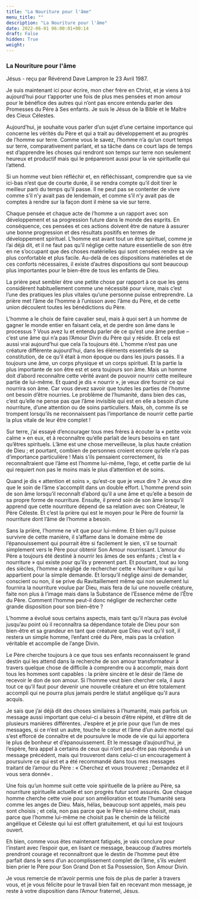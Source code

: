 ```yaml
---
title: "La Nouriture pour l'âme"
menu_title: ""
description: "La Nouriture pour l'âme"
date: 2022-06-01 06:00:01+00:14
draft: False
hidden: True
weight:
---
```

### La Nouriture pour l'âme

Jésus - reçu par Révérend Dave Lampron le 23 Avril 1987.

Je suis maintenant ici pour écrire, mon cher frère en Christ, et je viens à toi aujourd’hui pour t’apporter une fois de plus mes pensées et mon amour pour le bénéfice des autres qui n’ont pas encore entendu parler des Promesses du Père à Ses enfants. Je suis le Jésus de la Bible et le Maître des Cieux Célestes.

Aujourd’hui, je souhaite vous parler d’un sujet d’une certaine importance qui concerne les vérités du Père et qui a trait au développement et au progrès de l’homme sur terre. Comme vous le savez, l’homme n’a qu’un court temps sur terre, comparativement parlant, et sa tâche dans ce court laps de temps est d’apprendre les choses qui rendront son temps sur terre non seulement heureux et productif mais qui le prépareront aussi pour la vie spirituelle qui l’attend.

Si un homme veut bien réfléchir et, en réfléchissant, comprendre que sa vie ici-bas n’est que de courte durée, il se rendra compte qu’il doit tirer le meilleur parti du temps qu’il passe. Il ne peut pas se contenter de vivre comme s’il n’y avait pas de lendemain, et comme s’il n’y avait pas de comptes à rendre sur la façon dont il mène sa vie sur terre. 

Chaque pensée et chaque acte de l’homme a un rapport avec son développement et sa progression future dans le monde des esprits. En conséquence, ces pensées et ces actions doivent être de nature à assurer une bonne progression et des résultats positifs en termes de développement spirituel. L’homme est avant tout un être spirituel, comme je l’ai déjà dit, et il ne faut pas qu’il néglige cette nature essentielle de son être en ne s’occupant que des choses matérielles qui sont censées rendre sa vie plus confortable et plus facile. Au-delà de ces dispositions matérielles et de ces conforts nécessaires, il existe d’autres dispositions qui sont beaucoup plus importantes pour le bien-être de tous les enfants de Dieu.

La prière peut sembler être une petite chose par rapport à ce que les gens considèrent habituellement comme une nécessité pour vivre, mais c’est l’une des pratiques les plus vitales qu’une personne puisse entreprendre. La prière met l’âme de l’homme à l’unisson avec l’âme du Père, et de cette union découlent toutes les bénédictions du Père. 

L’homme a le choix de faire cavalier seul, mais à quoi sert à un homme de gagner le monde entier en faisant cela, et de perdre son âme dans le processus ? Vous avez lu et entendu parler de ce qu’est une âme perdue – c’est une âme qui n’a pas l’Amour Divin du Père qui y réside. Et cela est aussi vrai aujourd’hui que cela l’a toujours été. L’homme n’est pas une créature différente aujourd’hui, dans les éléments essentiels de sa constitution, de ce qu’il était à mon époque ou dans les jours passés. Il a toujours une âme, un corps physique et un corps spirituel. Et la partie la plus importante de son être est et sera toujours son âme. Mais un homme doit d’abord reconnaître cette vérité avant de pouvoir nourrir cette meilleure partie de lui-même. Et quand je dis « nourrir », je veux dire fournir ce qui nourrira son âme. Car vous devez savoir que toutes les parties de l’homme ont besoin d’être nourries. Le problème de l’humanité, dans bien des cas, c’est qu’elle ne pense pas que l’âme invisible qui est en elle a besoin d’une nourriture, d’une attention ou de soins particuliers. Mais, oh, comme ils se trompent lorsqu’ils ne reconnaissent pas l’importance de nourrir cette partie la plus vitale de leur être complet !

Sur terre, j’ai essayé d’encourager tous mes frères à écouter la « petite voix calme » en eux, et à reconnaître qu’elle parlait de leurs besoins en tant qu’êtres spirituels. L’âme est une chose merveilleuse, la plus haute création de Dieu ; et pourtant, combien de personnes croient encore qu’elle n’a pas d’importance particulière ! Mais s’ils pensaient correctement, ils reconnaîtraient que l’âme est l’homme lui-même, l’ego, et cette partie de lui qui requiert non pas le moins mais le plus d’attention et de soins.

Quand je dis « attention et soins », qu’est-ce que je veux dire ? Je veux dire que le soin de l’âme s’accomplit dans un double effort. L’homme prend soin de son âme lorsqu’il reconnaît d’abord qu’il a une âme et qu’elle a besoin de sa propre forme de nourriture. Ensuite, il prend soin de son âme lorsqu’il apprend que cette nourriture dépend de sa relation avec son Créateur, le Père Céleste. Et c’est la prière qui est le moyen pour le Père de fournir la nourriture dont l’âme de l’homme a besoin.

Sans la prière, l’homme ne vit que pour lui-même. Et bien qu’il puisse survivre de cette manière, il s’affame dans le domaine même de l’épanouissement qui pourrait être si facilement le sien, s’il se tournait simplement vers le Père pour obtenir Son Amour nourrissant. L’amour du Père a toujours été destiné à nourrir les âmes de ses enfants ; c’est la « nourriture » qui existe pour qu’ils y prennent part. Et pourtant, tout au long des siècles, l’homme a négligé de rechercher cette « Nourriture » qui lui appartient pour la simple demande. Et lorsqu’il néglige ainsi de demander, conscient ou non, il se prive du Ravitaillement même qui non seulement lui fournira la nourriture voulue par Dieu, mais fera de lui une nouvelle créature, faite non plus à l’image mais dans la Substance de l’Essence même de l’Être du Père. Comment l’homme peut-il donc négliger de rechercher cette grande disposition pour son bien-être ?

L’homme a évolué sous certains aspects, mais tant qu’il n’aura pas évolué jusqu’au point où il reconnaîtra sa dépendance totale de Dieu pour son bien-être et sa grandeur en tant que créature que Dieu veut qu’il soit, il restera un simple homme, l’enfant créé du Père, mais pas la création véritable et accomplie de l’ange Divin.

Le Père cherche toujours à ce que tous ses enfants reconnaissent le grand destin qui les attend dans la recherche de son amour transformateur à travers quelque chose de difficile à comprendre ou à accomplir, mais dont tous les hommes sont capables : la prière sincère et le désir de l’âme de recevoir le don de son amour. Si l’homme veut bien chercher cela, il aura tout ce qu’il faut pour devenir une nouvelle créature et un être totalement accompli qui ne pourra plus jamais perdre le statut angélique qu’il aura acquis.

Je sais que j’ai déjà dit des choses similaires à l’humanité, mais parfois un message aussi important que celui-ci a besoin d’être répété, et d’être dit de plusieurs manières différentes. J’espère et je prie pour que l’un de mes messages, si ce n’est un autre, touche le cœur et l’âme d’un autre mortel qui s’est efforcé de connaître et de poursuivre le mode de vie qui lui apportera le plus de bonheur et d’épanouissement. Et le message d’aujourd’hui, je l’espère, fera appel à certains de ceux qui n’ont peut-être pas répondu à un message précédent, mais qui trouveront dans celui-ci un encouragement à poursuivre ce qui est et a été recommandé dans tous mes messages traitant de l’amour du Père : « Cherchez et vous trouverez ; Demandez et il vous sera donné« .

Une fois qu’un homme suit cette voie spirituelle de la prière au Père, sa nourriture spirituelle actuelle et son progrès futur sont assurés. Que chaque homme cherche cette voie pour son amélioration et toute l’humanité sera comme les anges de Dieu. Mais, hélas, beaucoup sont appelés, mais peu sont choisis ; et cela, non pas parce que le Père lui-même choisit, mais parce que l’homme lui-même ne choisit pas le chemin de la félicité angélique et Céleste qui lui est offert gratuitement, et qui lui est toujours ouvert.

Eh bien, comme vous êtes maintenant fatigués, je vais conclure pour l’instant avec l’espoir que, en lisant ce message, beaucoup d’autres mortels prendront courage et reconnaîtront que le destin de l’homme peut être parfait dans le sens d’un accomplissement complet de l’âme, s’ils veulent bien prier le Père pour Son Grand Don et Sa Possession, Son Amour Divin.

Je vous remercie de m’avoir permis une fois de plus de parler à travers vous, et je vous félicite pour le travail bien fait en recevant mon message, je reste à votre disposition dans l’Amour fraternel, Jésus.